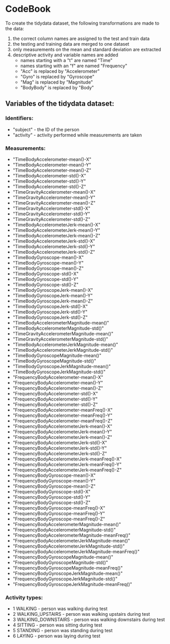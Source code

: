 # CodeBook

To create the tidydata dataset, the following transformations are made to the data:

1. the correct column names are assigned to the test and train data
2. the testing and training data are merged to one dataset
3. only measurements on the mean and standard deviation are extracted
4. descriptive activity and variable names are added
	* names starting with a "t" are named "Time"
	* names starting with an "f" are named "Frequency"
	* "Acc" is replaced by "Accelerometer"
	* "Gyro" is replaced by "Gyroscope"
	* "Mag" is replaced by "Magnitude"
	* "BodyBody" is replaced by "Body"

## Variables of the tidydata dataset:

### Identifiers:
- "subject" - the ID of the person
- "activity" - activity performed while measurements are taken

### Measurements:
- "TimeBodyAccelerometer-mean()-X" 
- "TimeBodyAccelerometer-mean()-Y" 
- "TimeBodyAccelerometer-mean()-Z" 
- "TimeBodyAccelerometer-std()-X" 
- "TimeBodyAccelerometer-std()-Y" 
- "TimeBodyAccelerometer-std()-Z" 
- "TimeGravityAccelerometer-mean()-X" 
- "TimeGravityAccelerometer-mean()-Y" 
- "TimeGravityAccelerometer-mean()-Z" 
- "TimeGravityAccelerometer-std()-X" 
- "TimeGravityAccelerometer-std()-Y" 
- "TimeGravityAccelerometer-std()-Z" 
- "TimeBodyAccelerometerJerk-mean()-X" 
- "TimeBodyAccelerometerJerk-mean()-Y" 
- "TimeBodyAccelerometerJerk-mean()-Z" 
- "TimeBodyAccelerometerJerk-std()-X" 
- "TimeBodyAccelerometerJerk-std()-Y" 
- "TimeBodyAccelerometerJerk-std()-Z" 
- "TimeBodyGyroscope-mean()-X" 
- "TimeBodyGyroscope-mean()-Y" 
- "TimeBodyGyroscope-mean()-Z" 
- "TimeBodyGyroscope-std()-X" 
- "TimeBodyGyroscope-std()-Y" 
- "TimeBodyGyroscope-std()-Z" 
- "TimeBodyGyroscopeJerk-mean()-X" 
- "TimeBodyGyroscopeJerk-mean()-Y" 
- "TimeBodyGyroscopeJerk-mean()-Z" 
- "TimeBodyGyroscopeJerk-std()-X" 
- "TimeBodyGyroscopeJerk-std()-Y" 
- "TimeBodyGyroscopeJerk-std()-Z" 
- "TimeBodyAccelerometerMagnitude-mean()" 
- "TimeBodyAccelerometerMagnitude-std()"
- "TimeGravityAccelerometerMagnitude-mean()" 
- "TimeGravityAccelerometerMagnitude-std()" 
- "TimeBodyAccelerometerJerkMagnitude-mean()" 
- "TimeBodyAccelerometerJerkMagnitude-std()" 
- "TimeBodyGyroscopeMagnitude-mean()" 
- "TimeBodyGyroscopeMagnitude-std()" 
- "TimeBodyGyroscopeJerkMagnitude-mean()" 
- "TimeBodyGyroscopeJerkMagnitude-std()" 
- "FrequencyBodyAccelerometer-mean()-X" 
- "FrequencyBodyAccelerometer-mean()-Y" 
- "FrequencyBodyAccelerometer-mean()-Z" 
- "FrequencyBodyAccelerometer-std()-X" 
- "FrequencyBodyAccelerometer-std()-Y" 
- "FrequencyBodyAccelerometer-std()-Z" 
- "FrequencyBodyAccelerometer-meanFreq()-X" 
- "FrequencyBodyAccelerometer-meanFreq()-Y" 
- "FrequencyBodyAccelerometer-meanFreq()-Z" 
- "FrequencyBodyAccelerometerJerk-mean()-X" 
- "FrequencyBodyAccelerometerJerk-mean()-Y" 
- "FrequencyBodyAccelerometerJerk-mean()-Z" 
- "FrequencyBodyAccelerometerJerk-std()-X" 
- "FrequencyBodyAccelerometerJerk-std()-Y" 
- "FrequencyBodyAccelerometerJerk-std()-Z" 
- "FrequencyBodyAccelerometerJerk-meanFreq()-X" 
- "FrequencyBodyAccelerometerJerk-meanFreq()-Y" 
- "FrequencyBodyAccelerometerJerk-meanFreq()-Z" 
- "FrequencyBodyGyroscope-mean()-X" 
- "FrequencyBodyGyroscope-mean()-Y" 
- "FrequencyBodyGyroscope-mean()-Z" 
- "FrequencyBodyGyroscope-std()-X" 
- "FrequencyBodyGyroscope-std()-Y" 
- "FrequencyBodyGyroscope-std()-Z" 
- "FrequencyBodyGyroscope-meanFreq()-X" 
- "FrequencyBodyGyroscope-meanFreq()-Y" 
- "FrequencyBodyGyroscope-meanFreq()-Z" 
- "FrequencyBodyAccelerometerMagnitude-mean()" 
- "FrequencyBodyAccelerometerMagnitude-std()" 
- "FrequencyBodyAccelerometerMagnitude-meanFreq()" 
- "FrequencyBodyAccelerometerJerkMagnitude-mean()" 
- "FrequencyBodyAccelerometerJerkMagnitude-std()" 
- "FrequencyBodyAccelerometerJerkMagnitude-meanFreq()" 
- "FrequencyBodyGyroscopeMagnitude-mean()" 
- "FrequencyBodyGyroscopeMagnitude-std()" 
- "FrequencyBodyGyroscopeMagnitude-meanFreq()" 
- "FrequencyBodyGyroscopeJerkMagnitude-mean()" 
- "FrequencyBodyGyroscopeJerkMagnitude-std()" 
- "FrequencyBodyGyroscopeJerkMagnitude-meanFreq()"  

### Activity types:
- 1  WALKING - person was walking during test
- 2 WALKING_UPSTAIRS - person was walking upstairs during test
- 3 WALKING_DOWNSTAIRS - person was walking downstairs during test
- 4 SITTING - person was sitting during test
- 5 STANDING - person was standing during test
- 6 LAYING - person was laying during test
